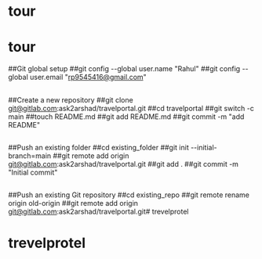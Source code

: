 # tour
# tour
##Git global setup
##git config --global user.name "Rahul"
##git config --global user.email "rp9545416@gmail.com"
##
##Create a new repository
##git clone git@gitlab.com:ask2arshad/travelportal.git
##cd travelportal
##git switch -c main
##touch README.md
##git add README.md
##git commit -m "add README"
##
##Push an existing folder
##cd existing_folder
##git init --initial-branch=main
##git remote add origin git@gitlab.com:ask2arshad/travelportal.git
##git add .
##git commit -m "Initial commit"
##
##Push an existing Git repository
##cd existing_repo
##git remote rename origin old-origin
##git remote add origin git@gitlab.com:ask2arshad/travelportal.git# trevelprotel
# trevelprotel
